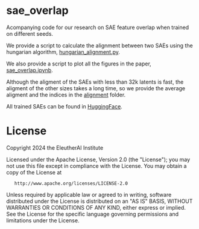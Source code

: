# sae_overlap
Acompanying code for our research on SAE feature overlap when trained on different seeds.

We provide a script to calculate the alignment between two SAEs using the hungarian algorithm, [hungarian_alignment.py](hungarian_alignment.py).

We also provide a script to plot all the figures in the paper, [sae_overlap.ipynb](sae_overlap.ipynb).

Although the aligment of the SAEs with less than 32k latents is fast, the aligment of the other sizes takes a long time, so we provide the average aligment and the indices in the [alignment](alignment) folder.

All trained SAEs can be found in [HuggingFace](https://huggingface.co/EleutherAI/sae_overlap/tree/main).

# License

Copyright 2024 the EleutherAI Institute

   Licensed under the Apache License, Version 2.0 (the "License");
   you may not use this file except in compliance with the License.
   You may obtain a copy of the License at

       http://www.apache.org/licenses/LICENSE-2.0

   Unless required by applicable law or agreed to in writing, software
   distributed under the License is distributed on an "AS IS" BASIS,
   WITHOUT WARRANTIES OR CONDITIONS OF ANY KIND, either express or implied.
   See the License for the specific language governing permissions and
   limitations under the License.

